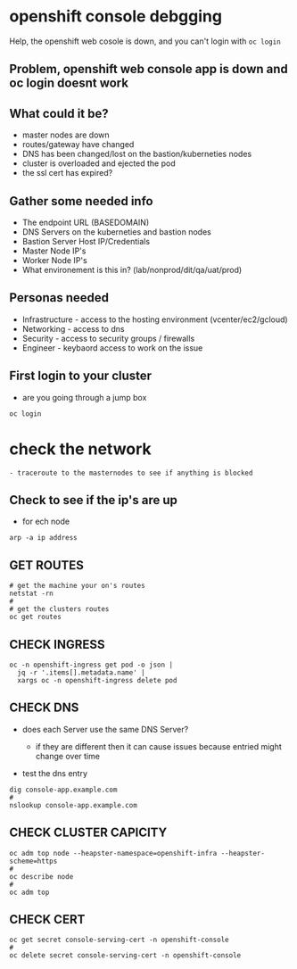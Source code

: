 # openshift console debgging
Help, the openshift web cosole is down, and you can't login with ```oc login```

## Problem, openshift web console app is down and oc login doesnt work

## What could it be?
- master nodes are down
- routes/gateway have changed
- DNS has been changed/lost on the bastion/kuberneties nodes
- cluster is overloaded and ejected the pod
- the ssl cert has expired?

## Gather some needed info
- The endpoint URL (BASEDOMAIN)
- DNS Servers on the kuberneties and bastion nodes
- Bastion Server Host IP/Credentials
- Master Node IP's
- Worker Node IP's
- What environement is this in? (lab/nonprod/dit/qa/uat/prod)

## Personas needed
- Infrastructure - access to the hosting environment (vcenter/ec2/gcloud)
- Networking - access to dns 
- Security - access to security groups / firewalls
- Engineer - keybaord access to work on the issue 


## First login to your cluster
- are you going through a jump box
```
oc login
```

# check the network
```
- traceroute to the masternodes to see if anything is blocked
```

## Check to see if the ip's are up
- for ech node
```
arp -a ip address
```
## GET ROUTES
```
# get the machine your on's routes
netstat -rn
#
# get the clusters routes
oc get routes
```

## CHECK INGRESS
```
oc -n openshift-ingress get pod -o json |
  jq -r '.items[].metadata.name' |
  xargs oc -n openshift-ingress delete pod
```  

## CHECK DNS
- does each Server use the same DNS Server?
  - if they are different then it can cause issues because entried might change over time

- test the dns entry
```
dig console-app.example.com
#
nslookup console-app.example.com
```

## CHECK CLUSTER CAPICITY
```
oc adm top node --heapster-namespace=openshift-infra --heapster-scheme=https
#
oc describe node
#
oc adm top
```


## CHECK CERT
```
oc get secret console-serving-cert -n openshift-console
#
oc delete secret console-serving-cert -n openshift-console
```

